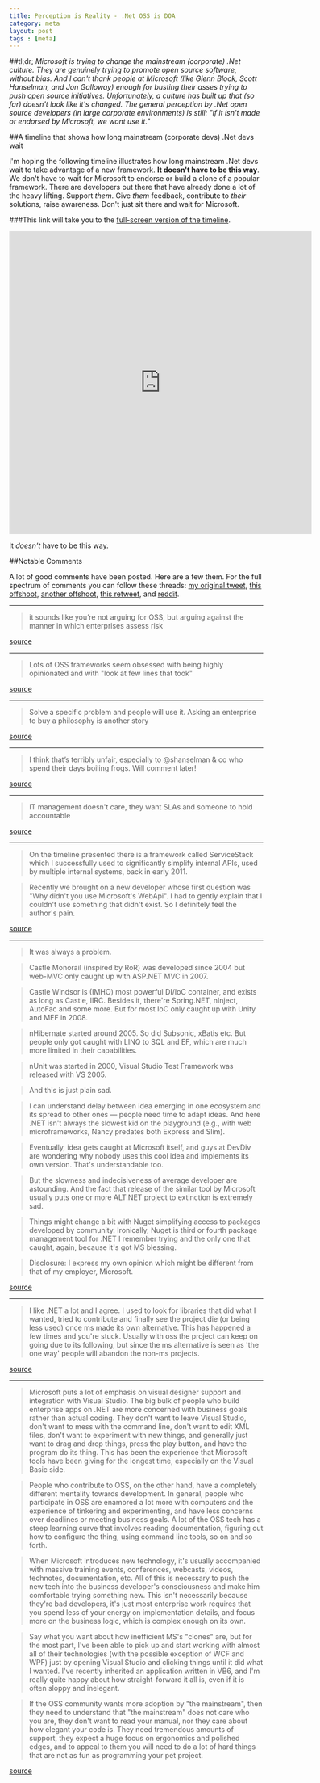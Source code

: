 ```yaml
---
title: Perception is Reality - .Net OSS is DOA
category: meta
layout: post
tags : [meta]
---
```


##tl;dr;
_Microsoft is trying to change the mainstream (corporate) .Net culture. They are genuinely trying to promote open source software, without bias. And I can't thank people at Microsoft (like Glenn Block, Scott Hanselman, and Jon Galloway) enough for busting their asses trying to push open source initiatives. Unfortunately, a culture has built up that (so far) doesn't look like it's changed. The general perception by .Net open source developers (in large corporate environments) is still: "if it isn't made or endorsed by Microsoft, we wont use it."_

##A timeline that shows how long mainstream (corporate devs) .Net devs wait

I'm hoping the following timeline illustrates how long mainstream .Net devs wait to take advantage of a new framework. **It doesn't have to be this way**. We don't have to wait for Microsoft to endorse or build a clone of a popular framework. There are developers out there that have already done a lot of the heavy lifting. Support _them_. Give _them_ feedback, contribute to _their_ solutions, raise awareness. Don't just sit there and wait for Microsoft.

###This link will take you to the [full-screen version of the timeline](http://tinyurl.com/lbgqdej).

<iframe src="http://tinyurl.com/mpu4tbv" width="600" height="600" frameborder="0">perception is reality</iframe>

It _doesn't_ have to be this way.

##Notable Comments

A lot of good comments have been posted. Here are a few them. For the full spectrum of comments you can follow these threads: [my original tweet](https://twitter.com/amirrajan/status/381068801061568512), [this offshoot](https://twitter.com/jbogard/status/381091906702565376), [another offshoot](https://twitter.com/AquaBirdConsult/status/381070709554184192), [this retweet](https://twitter.com/randompunter/status/381378264142716928), and [reddit](http://www.reddit.com/r/programming/comments/1mskjc/ask_proggit_is_my_perception_of_net_oss_accurate/).

<hr/>

>it sounds like you’re not arguing for OSS, but arguing against the manner in which enterprises assess risk 

[source](https://twitter.com/jbogard/status/381091906702565376)

<hr/>

>Lots of OSS frameworks seem obsessed with being highly opinionated and with "look at few lines that took"

[source](https://twitter.com/darrel_miller/status/381089950063542272)

<hr/>

>Solve a specific problem and people will use it.  Asking an enterprise to buy a philosophy is another story 

[source](https://twitter.com/darrel_miller/status/381090756397522945)

<hr/>

>I think that’s terribly unfair, especially to @shanselman & co who spend their days boiling frogs. Will comment later!

[source](https://twitter.com/Cranialstrain/status/381385107690754049)

<hr/>

>IT management doesn't care, they want SLAs and someone to hold accountable

[source](https://twitter.com/eddiegarmon/status/381411163910983680)

<hr/>

>On the timeline presented there is a framework called ServiceStack which I successfully used to significantly simplify internal APIs, used by multiple internal systems, back in early 2011.

>Recently we brought on a new developer whose first question was "Why didn't you use Microsoft's WebApi". I had to gently explain that I couldn't use something that didn't exist. So I definitely feel the author's pain.

[source](https://news.ycombinator.com/item?id=6419165)

<hr/>

>It was always a problem.

>Castle Monorail (inspired by RoR) was developed since 2004 but web-MVC only caught up with ASP.NET MVC in 2007.

>Castle Windsor is (IMHO) most powerful DI/IoC container, and exists as long as Castle, IIRC. Besides it, there're Spring.NET, nInject, AutoFac and some more. But for most IoC only caught up with Unity and MEF in 2008.

>nHibernate started around 2005. So did Subsonic, xBatis etc. But people only got caught with LINQ to SQL and EF, which are much more limited in their capabilities.

>nUnit was started in 2000, Visual Studio Test Framework was released with VS 2005.

>And this is just plain sad.

>I can understand delay between idea emerging in one ecosystem and its spread to other ones — people need time to adapt ideas. And here .NET isn't always the slowest kid on the playground (e.g., with web microframeworks, Nancy predates both Express and Slim).

>Eventually, idea gets caught at Microsoft itself, and guys at DevDiv are wondering why nobody uses this cool idea and implements its own version. That's understandable too.

>But the slowness and indecisiveness of average developer are astounding. And the fact that release of the similar tool by Microsoft usually puts one or more ALT.NET project to extinction is extremely sad.

>Things might change a bit with Nuget simplifying access to packages developed by community. Ironically, Nuget is third or fourth package management tool for .NET I remember trying and the only one that caught, again, because it's got MS blessing.

>Disclosure: I express my own opinion which might be different from that of my employer, Microsoft.

[source](http://www.reddit.com/r/programming/comments/1mskjc/ask_proggit_is_my_perception_of_net_oss_accurate/ccc8rt3)

<hr/>

>I like .NET a lot and I agree. I used to look for libraries that did what I wanted, tried to contribute and finally see the project die (or being less used) once ms made its own alternative. This has happened a few times and you're stuck. Usually with oss the project can keep on going due to its following, but since the ms alternative is seen as 'the one way' people will abandon the non-ms projects.

[source](http://www.reddit.com/r/programming/comments/1mskjc/ask_proggit_is_my_perception_of_net_oss_accurate/cccg341)

<hr/>

>Microsoft puts a lot of emphasis on visual designer support and integration with Visual Studio. The big bulk of people who build enterprise apps on .NET are more concerned with business goals rather than actual coding. They don't want to leave Visual Studio, don't want to mess with the command line, don't want to edit XML files, don't want to experiment with new things, and generally just want to drag and drop things, press the play button, and have the program do its thing. This has been the experience that Microsoft tools have been giving for the longest time, especially on the Visual Basic side.

>People who contribute to OSS, on the other hand, have a completely different mentality towards development. In general, people who participate in OSS are enamored a lot more with computers and the experience of tinkering and experimenting, and have less concerns over deadlines or meeting business goals. A lot of the OSS tech has a steep learning curve that involves reading documentation, figuring out how to configure the thing, using command line tools, so on and so forth.

>When Microsoft introduces new technology, it's usually accompanied with massive training events, conferences, webcasts, videos, technotes, documentation, etc. All of this is necessary to push the new tech into the business developer's consciousness and make him comfortable trying something new. This isn't necessarily because they're bad developers, it's just most enterprise work requires that you spend less of your energy on implementation details, and focus more on the business logic, which is complex enough on its own.

>Say what you want about how inefficient MS's "clones" are, but for the most part, I've been able to pick up and start working with almost all of their technologies (with the possible exception of WCF and WPF) just by opening Visual Studio and clicking things until it did what I wanted. I've recently inherited an application written in VB6, and I'm really quite happy about how straight-forward it all is, even if it is often sloppy and inelegant.

>If the OSS community wants more adoption by "the mainstream", then they need to understand that "the mainstream" does not care who you are, they don't want to read your manual, nor they care about how elegant your code is. They need tremendous amounts of support, they expect a huge focus on ergonomics and polished edges, and to appeal to them you will need to do a lot of hard things that are not as fun as programming your pet project.

[source](http://www.reddit.com/r/programming/comments/1mskjc/ask_proggit_is_my_perception_of_net_oss_accurate/cccdlc0)
